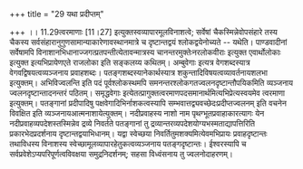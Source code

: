 +++
title = "29 यथा प्रदीप्तम्"

+++
।। 11.29त्वरमाणाः \[11।27\] इत्युक्तस्वव्यापारमूलविनाशत्वे; सर्वेषां
चैकस्मिन्नेवोपसंहारे तस्य चैकस्य
सर्वसंहारानुगुणसामान्याकारेणावस्थानमात्रे च दृष्टान्तद्वयं
श्लोकद्वयेनोच्यते -- यथेति। पाण्डवादीनां सर्वेषामपि
विनाशानभिधानाज्जगत्प्रतपन्तीत्येतावन्मात्रस्य चानन्तरमुक्तेःनरलोकवीराः
इत्युक्त एवार्थोलोकाः इत्युक्त इत्यभिप्रायेणएते राजलोका इति सङ्कलय्य
कथितम्। अम्बुवेगाः इत्यत्र वेगशब्दस्यात्र वेगवद्विषयत्वव्यञ्जनाय
प्रवाहशब्दः। पतङ्गशब्दस्यानेकार्थस्यात्र शकुन्तादिविषयत्वव्यावर्तनायशलभा
इत्युक्तम्। अभिविज्वलन्ति इति पदं पूर्वश्लोकस्थमपि
समनन्तरश्लोकगतज्वलनदृष्टान्तौपयिकमिति व्यञ्जनाय ज्वलनदृष्टान्तादनन्तरं
पठितम्। समृद्धवेगाः
इत्येतत्प्रागुक्तत्वरमाणपदसमानार्थमित्यभिप्रेत्यस्वयमेव त्वरमाणा
इत्युक्तम्। पतङ्गानां प्रदीपादिषु पक्षवेगादिभिर्नाशकत्वस्यापि
सम्भवात्तद्व्यवच्छेदःप्रदीप्तज्वलनम् इति वचनेन विवक्षित इति
व्यञ्जनायआत्मनाशायेत्युक्तम्। नदीप्रवाहस्य नाशो नाम
पृथग्भूतप्रवाहाकारत्यागः येन नदीप्रवाहव्यपदेशस्तस्मिन्नेव द्रव्ये
निवर्तते पतङ्गानां तु द्रव्यान्तरव्यपदेशयोग्यभस्मताद्यापत्तिरिति
प्रकारभेदप्रदर्शनाय दृष्टान्तद्वयाभिधानम्। यद्वा स्वेच्छया
निवर्तितुमशक्यमित्येवमभिप्रायः प्रवाहदृष्टान्तः तथाविधस्य विनाशस्य
स्वेच्छामूलव्यापारहेतुकत्वव्यञ्जनाय पतङ्गदृष्टान्तः। ईश्वरस्यापि च
सर्वप्रवेशेऽप्यपरिपूर्णत्वविवक्षया समुद्रनिदर्शनम्; सहसा विध्वंसनाय तु
ज्वलनोदाहरणम्।  
  
